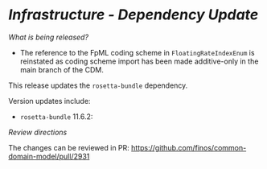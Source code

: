 # _Infrastructure - Dependency Update_

_What is being released?_

- The reference to the FpML coding scheme in `FloatingRateIndexEnum` is reinstated as coding scheme import has been made additive-only in the main branch of the CDM.

This release updates the `rosetta-bundle` dependency.

Version updates include:
- `rosetta-bundle` 11.6.2:

_Review directions_

The changes can be reviewed in PR: https://github.com/finos/common-domain-model/pull/2931
